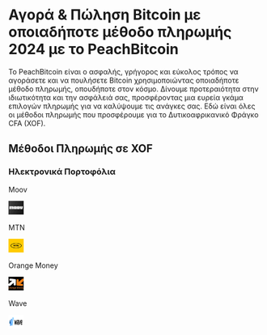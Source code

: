 <body class="payment-methods-page">

# Αγορά & Πώληση Bitcoin με οποιαδήποτε μέθοδο πληρωμής 2024 με το PeachBitcoin

Το PeachBitcoin είναι ο ασφαλής, γρήγορος και εύκολος τρόπος να αγοράσετε και να πουλήσετε Bitcoin χρησιμοποιώντας οποιαδήποτε μέθοδο πληρωμής, οπουδήποτε στον κόσμο. Δίνουμε προτεραιότητα στην ιδιωτικότητα και την ασφάλειά σας, προσφέροντας μια ευρεία γκάμα επιλογών πληρωμής για να καλύψουμε τις ανάγκες σας. Εδώ είναι όλες οι μέθοδοι πληρωμής που προσφέρουμε για το Δυτικοαφρικανικό Φράγκο CFA (XOF).

## Μέθοδοι Πληρωμής σε XOF

### Ηλεκτρονικά Πορτοφόλια

<div class="payment-grid">
    <div class="payment-grid-item">
        <p>Moov</p>
        <img src="/img/faq/logoimg/moov.png" width="30px" height="27px" alt="Αγοράστε bitcoin με Moov, Πωλήστε bitcoin με Moov">
    </div>
    <div class="payment-grid-item">
        <p>MTN</p> 
        <img src="/img/faq/logoimg/mtn.png" width="30px" height="27px" alt="Αγοράστε bitcoin με MTN, Πωλήστε bitcoin με MTN">
    </div>
    <div class="payment-grid-item">
        <p>Orange Money</p> 
        <img src="/img/faq/logoimg/orangemoney.png" width="30px" height="27px" alt="Αγοράστε bitcoin με Orange Money, Πωλήστε bitcoin με Orange Money">
    </div>
    <div class="payment-grid-item">
        <p>Wave</p> 
        <img src="/img/faq/logoimg/wave.png" width="30px" height="27px" alt="Αγοράστε bitcoin με Wave, Πωλήστε bitcoin με Wave">
    </div>
</div>

</body>
